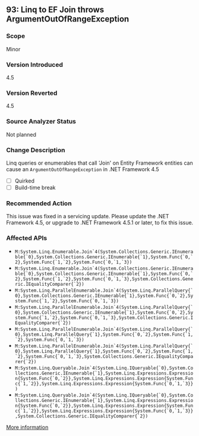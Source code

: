 ## 93: Linq to EF Join throws ArgumentOutOfRangeException

### Scope
Minor

### Version Introduced
4.5

### Version Reverted
4.5

### Source Analyzer Status
Not planned

### Change Description
Linq queries or enumerables that call 'Join' on Entity Framework entities can cause an `ArgumentOutOfRangeException` in .NET Framework 4.5

- [ ] Quirked
- [ ] Build-time break

### Recommended Action
This issue was fixed in a servicing update. Please update the .NET Framework 4.5, or upgrade to .NET Framework 4.5.1 or later, to fix this issue.

### Affected APIs
* ``M:System.Linq.Enumerable.Join`4(System.Collections.Generic.IEnumerable{`0},System.Collections.Generic.IEnumerable{`1},System.Func{`0,`2},System.Func{`1,`2},System.Func{`0,`1,`3})``
* ``M:System.Linq.Enumerable.Join`4(System.Collections.Generic.IEnumerable{`0},System.Collections.Generic.IEnumerable{`1},System.Func{`0,`2},System.Func{`1,`2},System.Func{`0,`1,`3},System.Collections.Generic.IEqualityComparer{`2})``
* ``M:System.Linq.ParallelEnumerable.Join`4(System.Linq.ParallelQuery{`0},System.Collections.Generic.IEnumerable{`1},System.Func{`0,`2},System.Func{`1,`2},System.Func{`0,`1,`3})``
* ``M:System.Linq.ParallelEnumerable.Join`4(System.Linq.ParallelQuery{`0},System.Collections.Generic.IEnumerable{`1},System.Func{`0,`2},System.Func{`1,`2},System.Func{`0,`1,`3},System.Collections.Generic.IEqualityComparer{`2})``
* ``M:System.Linq.ParallelEnumerable.Join`4(System.Linq.ParallelQuery{`0},System.Linq.ParallelQuery{`1},System.Func{`0,`2},System.Func{`1,`2},System.Func{`0,`1,`3})``
* ``M:System.Linq.ParallelEnumerable.Join`4(System.Linq.ParallelQuery{`0},System.Linq.ParallelQuery{`1},System.Func{`0,`2},System.Func{`1,`2},System.Func{`0,`1,`3},System.Collections.Generic.IEqualityComparer{`2})``
* ``M:System.Linq.Queryable.Join`4(System.Linq.IQueryable{`0},System.Collections.Generic.IEnumerable{`1},System.Linq.Expressions.Expression{System.Func{`0,`2}},System.Linq.Expressions.Expression{System.Func{`1,`2}},System.Linq.Expressions.Expression{System.Func{`0,`1,`3}})``
* ``M:System.Linq.Queryable.Join`4(System.Linq.IQueryable{`0},System.Collections.Generic.IEnumerable{`1},System.Linq.Expressions.Expression{System.Func{`0,`2}},System.Linq.Expressions.Expression{System.Func{`1,`2}},System.Linq.Expressions.Expression{System.Func{`0,`1,`3}},System.Collections.Generic.IEqualityComparer{`2})``

[More information](http://connect.microsoft.com/VisualStudio/feedback/details/763986/linq-to-ef-join-throws-index-was-out-of-range-after-upgrade-from-vs2010-to-vs2012)
